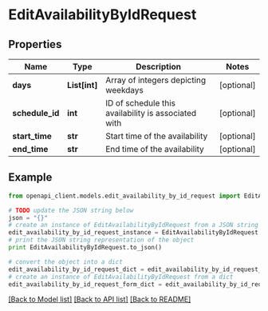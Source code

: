 # EditAvailabilityByIdRequest


## Properties

Name | Type | Description | Notes
------------ | ------------- | ------------- | -------------
**days** | **List[int]** | Array of integers depicting weekdays | [optional] 
**schedule_id** | **int** | ID of schedule this availability is associated with | [optional] 
**start_time** | **str** | Start time of the availability | [optional] 
**end_time** | **str** | End time of the availability | [optional] 

## Example

```python
from openapi_client.models.edit_availability_by_id_request import EditAvailabilityByIdRequest

# TODO update the JSON string below
json = "{}"
# create an instance of EditAvailabilityByIdRequest from a JSON string
edit_availability_by_id_request_instance = EditAvailabilityByIdRequest.from_json(json)
# print the JSON string representation of the object
print EditAvailabilityByIdRequest.to_json()

# convert the object into a dict
edit_availability_by_id_request_dict = edit_availability_by_id_request_instance.to_dict()
# create an instance of EditAvailabilityByIdRequest from a dict
edit_availability_by_id_request_form_dict = edit_availability_by_id_request.from_dict(edit_availability_by_id_request_dict)
```
[[Back to Model list]](../README.md#documentation-for-models) [[Back to API list]](../README.md#documentation-for-api-endpoints) [[Back to README]](../README.md)


